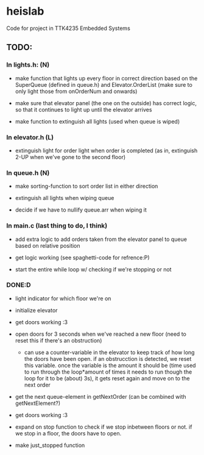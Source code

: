 # heislab
Code for project in TTK4235 Embedded Systems

## TODO:
### In lights.h: (N)
* make function that lights up every floor in correct direction based on the SuperQueue (defined in queue.h) and Elevator.OrderList (make sure to only light those from onOrderNum and onwards)

* make sure that elevator panel (the one on the outside) has correct logic, so that it continues to light up until the elevator arrives

* make function to extinguish all lights (used when queue is wiped)


### In elevator.h (L)

* extinguish light for order light when order is completed (as in, extinguish 2-UP when we've gone to the second floor)



### In queue.h (N)
* make sorting-function to sort order list in either direction

* extinguish all lights when wiping queue

* decide if we have to nullify queue.arr when wiping it


### In main.c (last thing to do, I think)
* add extra logic to add orders taken from the elevator panel to queue based on relative position

* get logic working (see spaghetti-code for refrence:P)

* start the entire while loop w/ checking if we're stopping or not


### DONE:D
* light indicator for which floor we're on

* initialize elevator

* get doors working :3

* open doors for 3 seconds when we've reached a new floor (need to reset this if there's an obstruction)
    * can use a counter-variable in the elevator to keep track of how long the doors have been open. if an obstrucction is detected, we reset this variable. once the variable is the amount it should be (time used to run through the loop*amount of times it needs to run though the loop for it to be (about) 3s), it gets reset again and move on to the next order

* get the next queue-element in getNextOrder (can be combined with getNextElement?)

* get doors working :3

* expand on stop function to check if we stop inbetween floors or not. if we stop in a floor, the doors have to open.
* make just_stopped function
